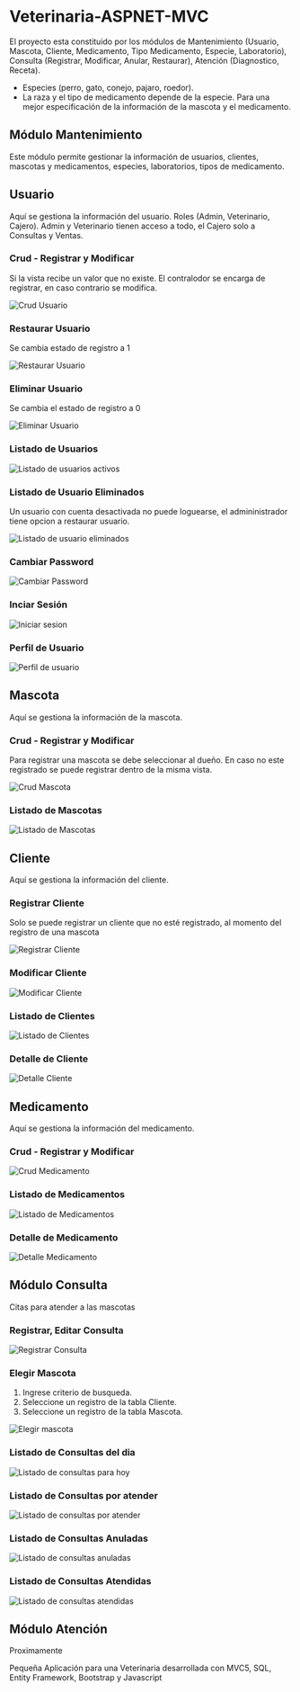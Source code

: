 # Veterinaria-ASPNET-MVC

El proyecto esta constituido por los módulos de Mantenimiento (Usuario, Mascota, Cliente, Medicamento, Tipo Medicamento, Especie, Laboratorio), 
Consulta (Registrar, Modificar, Anular, Restaurar), Atención (Diagnostico, Receta).

* Especies (perro, gato, conejo, pajaro, roedor). 
* La raza y el tipo de medicamento depende de la especie. Para una mejor especificación de la información de la 
mascota y el medicamento.

## Módulo Mantenimiento

Este módulo permite gestionar la información de usuarios, clientes, mascotas y medicamentos, especies, laboratorios, tipos de medicamento.

## Usuario
Aquí se gestiona la información del usuario. Roles (Admin, Veterinario, Cajero). Admin y Veterinario tienen acceso
a todo, el Cajero solo a Consultas y Ventas.

### Crud - Registrar y Modificar
Si la vista recibe un valor que no existe. El contralodor se encarga de registrar, en caso contrario se modifica.

![Crud Usuario](https://github.com/Shoy777/Veterinaria-ASPNET-MVC/blob/master/Pantallas.min/Crud%20Usuario-min.png)

### Restaurar Usuario
Se cambia estado de registro a 1

![Restaurar Usuario](https://github.com/Shoy777/Veterinaria-ASPNET-MVC/blob/master/Pantallas.min/Restaurar%20Usuario-min.png)

### Eliminar Usuario
Se cambia el estado de registro a 0

![Eliminar Usuario](https://github.com/Shoy777/Veterinaria-ASPNET-MVC/blob/master/Pantallas.min/Eliminar%20Usuario-min.png)

### Listado de Usuarios

![Listado de usuarios activos](https://github.com/Shoy777/Veterinaria-ASPNET-MVC/blob/master/Pantallas.min/Listado%20de%20Usuarios-min.png)

### Listado de Usuario Eliminados
Un usuario con cuenta desactivada no puede loguearse, el admininistrador tiene opcion a restaurar usuario.

![Listado de usuario eliminados](https://github.com/Shoy777/Veterinaria-ASPNET-MVC/blob/master/Pantallas.min/Listado%20de%20Usuarios%20Eliminados-min.png)

### Cambiar Password

![Cambiar Password](https://github.com/Shoy777/Veterinaria-ASPNET-MVC/blob/master/Pantallas.min/Cambiar%20Password-min.png)

### Inciar Sesión

![Iniciar sesion](https://github.com/Shoy777/Veterinaria-ASPNET-MVC/blob/master/Pantallas.min/Login-min.png)

### Perfil de Usuario

![Perfil de usuario](https://github.com/Shoy777/Veterinaria-ASPNET-MVC/blob/master/Pantallas.min/Perfil-min.png)

## Mascota
Aquí se gestiona la información de la mascota.

### Crud - Registrar y Modificar
Para registrar una mascota se debe seleccionar al dueño. En caso no este registrado se puede registrar dentro de la
misma vista.

![Crud Mascota](https://github.com/Shoy777/Veterinaria-ASPNET-MVC/blob/master/Pantallas.min/Crud%20Mascota-min.png)

### Listado de Mascotas

![Listado de Mascotas](https://github.com/Shoy777/Veterinaria-ASPNET-MVC/blob/master/Pantallas.min/Listado%20de%20Mascotas-min.png)

## Cliente

Aquí se gestiona la información del cliente.

### Registrar Cliente

Solo se puede registrar un cliente que no esté registrado, al momento del registro de una mascota

![Registrar Cliente](https://github.com/Shoy777/Veterinaria-ASPNET-MVC/blob/master/Pantallas.min/Registrar%20Cliente-min.png)

### Modificar Cliente

![Modificar Cliente](https://github.com/Shoy777/Veterinaria-ASPNET-MVC/blob/master/Pantallas.min/Modificar%20Cliente-min.png)

### Listado de Clientes

![Listado de Clientes](https://github.com/Shoy777/Veterinaria-ASPNET-MVC/blob/master/Pantallas.min/Listado%20de%20Clientes-min.png)

### Detalle de Cliente

![Detalle Cliente](https://github.com/Shoy777/Veterinaria-ASPNET-MVC/blob/master/Pantallas.min/Detalle%20Cliente-min.png)

## Medicamento
Aquí se gestiona la información del medicamento.

### Crud - Registrar y Modificar

![Crud Medicamento](https://github.com/Shoy777/Veterinaria-ASPNET-MVC/blob/master/Pantallas.min/Crud%20Medicamento-min.png)

### Listado de Medicamentos

![Listado de Medicamentos](https://github.com/Shoy777/Veterinaria-ASPNET-MVC/blob/master/Pantallas.min/Listado%20de%20Medicinas-min.png)

### Detalle de Medicamento

![Detalle Medicamento](https://github.com/Shoy777/Veterinaria-ASPNET-MVC/blob/master/Pantallas.min/Detalle%20Medicamento-min.png)

## Módulo Consulta
Citas para atender a las mascotas

### Registrar, Editar Consulta

![Registrar Consulta](https://github.com/Shoy777/Veterinaria-ASPNET-MVC/blob/master/Pantallas.min/Registrar%20Consulta-min.png)

### Elegir Mascota

1. Ingrese criterio de busqueda.
2. Seleccione un registro de la tabla Cliente.
3. Seleccione un registro de la tabla Mascota.

![Elegir mascota](https://github.com/Shoy777/Veterinaria-ASPNET-MVC/blob/master/Pantallas.min/Seleccionar%20Mascota%20x%20Cliente-min.png)

### Listado de Consultas del dia

![Listado de consultas para hoy](https://github.com/Shoy777/Veterinaria-ASPNET-MVC/blob/master/Pantallas.min/Listado%20de%20Consultas%20Hoy-min.png)

### Listado de Consultas por atender

![Listado de consultas por atender](https://github.com/Shoy777/Veterinaria-ASPNET-MVC/blob/master/Pantallas.min/Listado%20de%20Consultas%20Por%20Atender-min.png)

### Listado de Consultas Anuladas

![Listado de consultas anuladas](https://github.com/Shoy777/Veterinaria-ASPNET-MVC/blob/master/Pantallas.min/Listado%20de%20Consultas%20Anuladas-min.png)

### Listado de Consultas Atendidas
![Listado de consultas atendidas](https://github.com/Shoy777/Veterinaria-ASPNET-MVC/blob/master/Pantallas.min/Listado%20de%20Consultas%20Atendidas-min.png)

## Módulo Atención
Proximamente

Pequeña Aplicación para una Veterinaria desarrollada con MVC5, SQL, Entity Framework, Bootstrap y Javascript
